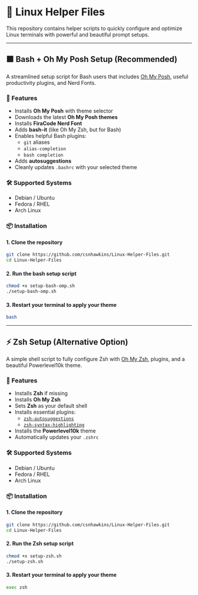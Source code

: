 # 🧰 Linux Helper Files

This repository contains helper scripts to quickly configure and optimize Linux terminals with powerful and beautiful prompt setups.

---

## 🟩 Bash + Oh My Posh Setup (Recommended)

A streamlined setup script for Bash users that includes [Oh My Posh](https://ohmyposh.dev), useful productivity plugins, and Nerd Fonts.

### 🚀 Features

- Installs **Oh My Posh** with theme selector
- Downloads the latest **Oh My Posh themes**
- Installs **FiraCode Nerd Font**
- Adds **bash-it** (like Oh My Zsh, but for Bash)
- Enables helpful Bash plugins:
  - `git` aliases
  - `alias-completion`
  - `bash completion`
- Adds **autosuggestions**
- Cleanly updates `.bashrc` with your selected theme

### 🛠️ Supported Systems

- Debian / Ubuntu
- Fedora / RHEL
- Arch Linux

### 📦 Installation

#### 1. Clone the repository

```bash
git clone https://github.com/csnhawkins/Linux-Helper-Files.git
cd Linux-Helper-Files
```

#### 2. Run the bash setup script

```bash
chmod +x setup-bash-omp.sh
./setup-bash-omp.sh
```

#### 3. Restart your terminal to apply your theme

```bash
bash
```

---

## ⚡ Zsh Setup (Alternative Option)

A simple shell script to fully configure Zsh with [Oh My Zsh](https://ohmyz.sh/), plugins, and a beautiful Powerlevel10k theme.

### 🚀 Features

- Installs **Zsh** if missing
- Installs **Oh My Zsh**
- Sets **Zsh** as your default shell
- Installs essential plugins:
  - [`zsh-autosuggestions`](https://github.com/zsh-users/zsh-autosuggestions)
  - [`zsh-syntax-highlighting`](https://github.com/zsh-users/zsh-syntax-highlighting)
- Installs the **Powerlevel10k** theme
- Automatically updates your `.zshrc`

### 🛠️ Supported Systems

- Debian / Ubuntu
- Fedora / RHEL
- Arch Linux

### 📦 Installation

#### 1. Clone the repository

```bash
git clone https://github.com/csnhawkins/Linux-Helper-Files.git
cd Linux-Helper-Files
```

#### 2. Run the Zsh setup script

```bash
chmod +x setup-zsh.sh
./setup-zsh.sh
```

#### 3. Restart your terminal to apply your theme

```bash
exec zsh
```
